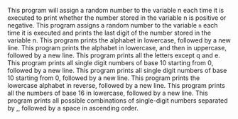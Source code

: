 This program will assign a random number to the variable n each time it is executed to print whether the number stored in the variable n is positive or negative.
This program assigns a random number to the variable `n` each time it is executed and prints the last digit of the number stored in the variable n.
This program prints the alphabet in lowercase, followed by a new line.
This program  prints the alphabet in lowercase, and then in uppercase, followed by a new line.
This program prints all the letters except q and e.
This program  prints all single digit numbers of base 10 starting from 0, followed by a new line.
This program  prints all single digit numbers of base 10 starting from 0, followed by a new line.
This program prints the lowercase alphabet in reverse, followed by a new line.
This program prints all the numbers of base 16 in lowercase, followed by a new line.
This program prints all possible combinations of single-digit numbers separated by ,, followed by a space in ascending order.
